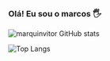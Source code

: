### Olá! Eu sou o marcos 🖐

![marquinvitor GitHub stats](https://github-readme-stats.vercel.app/api?username=marquinvitor&show_icons=true&theme=dark)

![Top Langs](https://github-readme-stats.vercel.app/api/top-langs/?username=marquinvitor&hide_progress=true)
